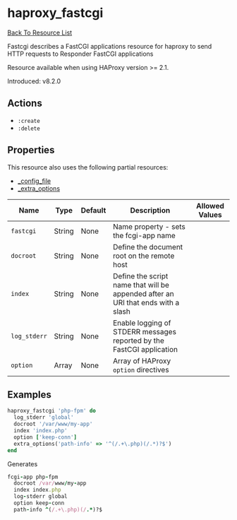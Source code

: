 # haproxy_fastcgi

[Back To Resource List](https://github.com/sous-chefs/haproxy#resources)

Fastcgi describes a FastCGI applications resource for haproxy to send HTTP requests to Responder FastCGI applications

Resource available when using HAProxy version >= 2.1.

Introduced: v8.2.0

## Actions

* `:create`
* `:delete`

## Properties

This resource also uses the following partial resources:

* [_config_file](https://github.com/sous-chefs/haproxy/tree/master/documentation/partial_config_file.md)
* [_extra_options](https://github.com/sous-chefs/haproxy/tree/master/documentation/partial_extra_options.md)

| Name         | Type   | Default | Description                                                                      | Allowed Values |
|--------------|--------|---------|----------------------------------------------------------------------------------|----------------|
| `fastcgi`    | String | None    | Name property - sets the fcgi-app name                                           |                |
| `docroot`    | String | None    | Define the document root on the remote host                                      |                |
| `index`      | String | None    | Define the script name that will be appended after an URI that ends with a slash |                |
| `log_stderr` | String | None    | Enable logging of STDERR messages reported by the FastCGI application            |                |
| `option`     | Array  | None    | Array of HAProxy `option` directives                                             |                |

## Examples

```ruby
haproxy_fastcgi 'php-fpm' do
  log_stderr 'global'
  docroot '/var/www/my-app'
  index 'index.php'
  option ['keep-conn']
  extra_options('path-info' => '^(/.+\.php)(/.*)?$')
end
```

Generates

```ruby
fcgi-app php-fpm
  docroot /var/www/my-app
  index index.php
  log-stderr global
  option keep-conn
  path-info ^(/.+\.php)(/.*)?$
```
